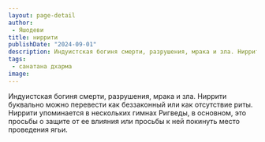```yaml
---
layout: page-detail
author:
 - Яшодеви
title: ниррити
publishDate: "2024-09-01"
description: Индуистская богиня смерти, разрушения, мрака и зла. Ниррити буквально можно перевести как беззаконный или как отсутствие риты. Ниррити упоминается в нескольких гимнах Ригведы, в основном, это просьбы о защите от ее влияния или просьбы к ней покинуть место проведения ягьи.
tags:
 - санатана дхарма
image: 
---
```


Индуистская богиня смерти, разрушения, мрака и зла. Ниррити буквально можно перевести как беззаконный или как отсутствие риты. Ниррити упоминается в нескольких гимнах Ригведы, в основном, это просьбы о защите от ее влияния или просьбы к ней покинуть место проведения ягьи.


